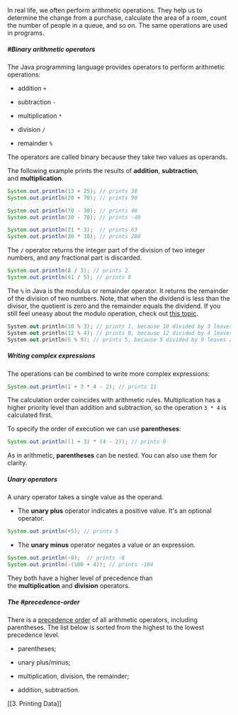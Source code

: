 In real life, we often perform arithmetic operations. They help us to determine the change from a purchase, calculate the area of a room, count the number of people in a queue, and so on. The same operations are used in programs.

##### #Binary arithmetic operators

The Java programming language provides operators to perform arithmetic operations:

- addition `+`
    
- subtraction `-`
    
- multiplication `*`
    
- division `/`
    
- remainder `%`
    

The operators are called binary because they take two values as operands.

The following example prints the results of **addition**, **subtraction**, and **multiplication**.

```java
System.out.println(13 + 25); // prints 38
System.out.println(20 + 70); // prints 90

System.out.println(70 - 30); // prints 40
System.out.println(30 - 70); // prints -40

System.out.println(21 * 3);  // prints 63
System.out.println(20 * 10); // prints 200
```

The `/` operator returns the integer part of the division of two integer numbers, and any fractional part is discarded.

```java
System.out.println(8 / 3); // prints 2
System.out.println(41 / 5); // prints 8
```

The `%` in Java is the modulus or remainder operator. It returns the remainder of the division of two numbers. Note, that when the dividend is less than the divisor, the quotient is zero and the remainder equals the dividend. If you still feel uneasy about the modulo operation, check out [this topic](https://hyperskill.org/learn/step/10586).

```kotlin
System.out.println(10 % 3); // prints 1, because 10 divided by 3 leaves a remainder of 1
System.out.println(12 % 4); // prints 0, because 12 divided by 4 leaves no remainder
System.out.println(5 % 9); // prints 5, because 5 divided by 9 leaves a remainder of 5
```

##### Writing complex expressions

The operations can be combined to write more complex expressions:

```java
System.out.println(1 + 3 * 4 - 2); // prints 11
```

The calculation order coincides with arithmetic rules. Multiplication has a higher priority level than addition and subtraction, so the operation `3 * 4` is calculated first.

To specify the order of execution we can use **parentheses**:

```java
System.out.println((1 + 3) * (4 - 2)); // prints 8
```

As in arithmetic, **parentheses** can be nested. You can also use them for clarity.

##### Unary operators

A unary operator takes a single value as the operand.

- The **unary plus** operator indicates a positive value. It's an optional operator.
    

```java
System.out.println(+5); // prints 5
```

- The **unary minus** operator negates a value or an expression.
    

```java
System.out.println(-8);  // prints -8
System.out.println(-(100 + 4)); // prints -104
```

They both have a higher level of precedence than the **multiplication** and **division** operators.

##### The #precedence-order

There is a [precedence order](https://introcs.cs.princeton.edu/java/11precedence/) of all arithmetic operators, including parentheses. The list below is sorted from the highest to the lowest precedence level.

- parentheses;
    
- unary plus/minus;
    
- multiplication, division, the remainder;
    
- addition, subtraction.

[[3. Printing Data]]
